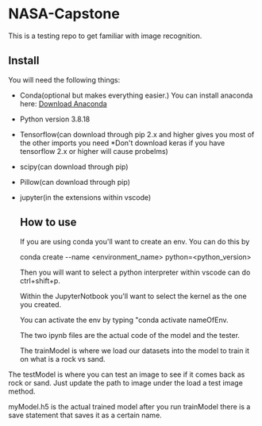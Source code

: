 # NASA-Capstone
This is a testing repo to get familiar with image recognition. 

## Install
You will need the following things:

* Conda(optional but makes everything easier.)
  You can install anaconda here: [Download Anaconda](https://www.anaconda.com/products/distribution)
  
* Python version 3.8.18
* Tensorflow(can download through pip 2.x and higher gives you most of the other imports you need *Don't download keras if you have tensorflow 2.x or higher will cause probelms)
* scipy(can download through pip)
* Pillow(can download through pip)
* jupyter(in the extensions within vscode)

  ## How to use
  If you are using conda you'll want to create an env. You can do this by

  conda create --name <environment_name> python=<python_version>

  Then you will want to select a python interpreter within vscode can do ctrl+shift+p.

  Within the JupyterNotbook you'll want to select the kernel as the one you created.

  You can activate the env by typing "conda activate nameOfEnv.

  
  The two ipynb files are the actual code of the model and the tester.

   The trainModel is where we load our datasets into the model to train it on what is a rock vs sand. 

The testModel is where you can test an image to see if it comes back as rock or sand. Just update the path to image under the load a test image method. 

myModel.h5 is the actual trained model after you run trainModel there is a save statement that saves it as a certain name. 
  
